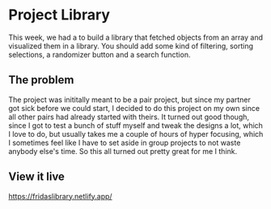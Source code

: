 # Project Library
This week, we had a to build a library that fetched objects from an array and visualized them in a library. You should add some kind of filtering, sorting selections, a randomizer button and a search function.

## The problem
The project was inititally meant to be a pair project, but since my partner got sick before we could start, I decided to do this project on my own since all other pairs had already started with theirs. It turned out good though, since I got to test a bunch of stuff myself and tweak the designs a lot, which I love to do, but usually takes me a couple of hours of hyper focusing, which I sometimes feel like I have to set aside in group projects to not waste anybody else's time. So this all turned out pretty great for me I think.

## View it live
https://fridaslibrary.netlify.app/
